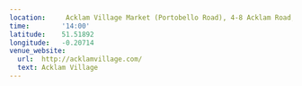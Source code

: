 ```yaml
---
location:     Acklam Village Market (Portobello Road), 4-8 Acklam Road, London W10 5TY
time:        '14:00'
latitude:    51.51892
longitude:   -0.20714
venue_website:
  url:  http://acklamvillage.com/
  text: Acklam Village
---
```

